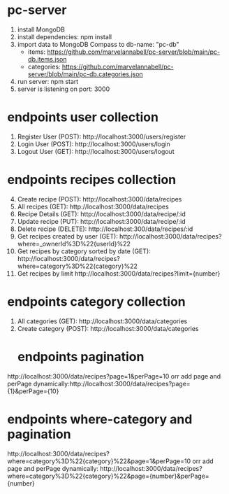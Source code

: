 # pc-server
1. install MongoDB
2. install dependencies: npm install
3. import data to MongoDB Compass to db-name: "pc-db"
	- items: https://github.com/marvelannabell/pc-server/blob/main/pc-db.items.json
 	- categories: https://github.com/marvelannabell/pc-server/blob/main/pc-db.categories.json
4. run server: npm start
5. server is listening on port: 3000
   
# endpoints user collection
1.	Register User (POST): http://localhost:3000/users/register
2.	Login User (POST): http://localhost:3000/users/login
3.	Logout User (GET): http://localhost:3000/users/logout
# endpoints recipes collection
4.	Create recipe (POST): http://localhost:3000/data/recipes
5.	All recipes (GET): http://localhost:3000/data/recipes
6.	Recipe Details (GET): http://localhost:3000/data/recipe/:id
7.	Update recipe (PUT): http://localhost:3000/data/recipe/:id
8.	Delete recipe (DELETE):  http://localhost:300/data/recipes/:id
9.	Get recipes created by user (GET): http://localhost:3000/data/recipes?where=_ownerId%3D%22{userId}%22
10.	Get recipes by category sorted by date (GET): http://localhost:3000/data/recipes?where=category%3D%22{category}%22
11.	Get recipes by limit http://localhost:3000/data/recipes?limit={number}
# endpoints category collection
1. All categories (GET): http://localhost:3000/data/categories
2. Create category (POST): http://localhost:3000/data/categories
   # endpoints pagination
http://localhost:3000/data/recipes?page=1&perPage=10
 orr add page and perPage dynamically:http://localhost:3000/data/recipes?page={1}&perPage={10}
   # endpoints where-category and pagination
   http://localhost:3000/data/recipes?where=category%3D%22{category}%22&page=1&perPage=10
   orr add page and perPage dynamically: http://localhost:3000/data/recipes?where=category%3D%22{category}%22&page={number}&perPage={number}
  

